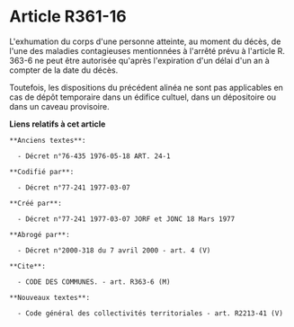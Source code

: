 # Article R361-16

L'exhumation du corps d'une personne atteinte, au moment du décès, de l'une des maladies contagieuses mentionnées à l'arrêté
prévu à l'article R. 363-6 ne peut être autorisée qu'après l'expiration d'un délai d'un an à compter de la date du décès.

Toutefois, les dispositions du précédent alinéa ne sont pas applicables en cas de dépôt temporaire dans un édifice cultuel,
dans un dépositoire ou dans un caveau provisoire.

**Liens relatifs à cet article**

	**Anciens textes**:

	  - Décret n°76-435 1976-05-18 ART. 24-1

	**Codifié par**:

	  - Décret n°77-241 1977-03-07

	**Créé par**:

	  - Décret n°77-241 1977-03-07 JORF et JONC 18 Mars 1977

	**Abrogé par**:

	  - Décret n°2000-318 du 7 avril 2000 - art. 4 (V)

	**Cite**:

	  - CODE DES COMMUNES. - art. R363-6 (M)

	**Nouveaux textes**:

	  - Code général des collectivités territoriales - art. R2213-41 (V)
